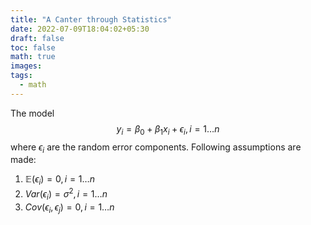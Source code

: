 ```yaml
---
title: "A Canter through Statistics"
date: 2022-07-09T18:04:02+05:30
draft: false
toc: false
math: true
images:
tags:
  - math
---
```


The model
$$y_i = \beta_0 + \beta _1 x_i + \epsilon _i, i = 1 \ldots n$$
where $\epsilon _i$ are the random error components. Following assumptions
are made:
1. $\mathbb{E} (\epsilon _i) = 0, i = 1 \ldots n$
2. $\mathit{Var} (\epsilon _i) = \sigma ^2, i = 1 \ldots n$
3. $\mathit{Cov} (\epsilon _i, \epsilon _j) = 0, i = 1 \ldots n$